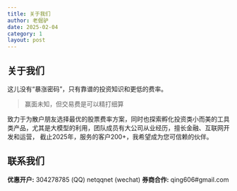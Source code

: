 ```yaml
---
title: 关于我们
author: 老倔驴
date: 2025-02-04
category: 1
layout: post
---
```


## 关于我们
这儿没有“暴涨密码”，只有靠谱的投资知识和更低的费率。
> 赢面未知，但交易费是可以精打细算

致力于为散户朋友选择最优的股票费率方案，同时也探索孵化投资类小而美的工具类产品，尤其是大模型的利用，团队成员有大公司从业经历，擅长金融、互联网开发和运营，
截止2025年，服务的客户200+，我希望成为您可信赖的伙伴。

## 联系我们
**优惠开户:**  304278785 (QQ) netqqnet (wechat)
**券商合作:**  qing606#gmail.com



